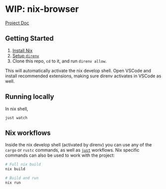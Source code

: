 # WIP: nix-browser

[Project Doc](https://docs.google.com/document/d/1tcpufxKFdaqmyKL0qpK174zexY14LV69C44459h8VmQ/edit#heading=h.5x0d5h95i329)

## Getting Started

1. [Install Nix](https://zero-to-flakes.com/install)
1. [Setup `direnv`](https://zero-to-flakes.com/direnv)
1. Clone this repo, `cd` to it, and run `direnv allow`.

This will automatically activate the nix develop shell. Open VSCode and install recommended extensions, making sure direnv activates in VSCode as well.

## Running locally

In nix shell,

```
just watch
```

## Nix workflows

Inside the nix develop shell (activated by direnv) you can use any of the `cargo` or `rustc` commands, as well as [`just`](https://just.systems/) workflows. Nix specific commands can also be used to work with the project:

```sh
# Full nix build
nix build

# Build and run
nix run
```
